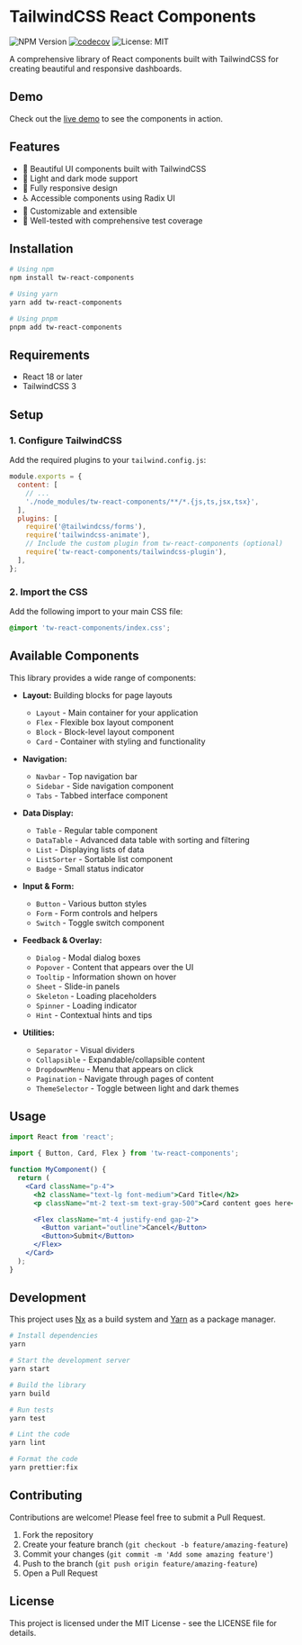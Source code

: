 # TailwindCSS React Components

![NPM Version](https://img.shields.io/npm/v/tw-react-components)
[![codecov](https://codecov.io/gh/bacali95/tw-react-components/branch/main/graph/badge.svg?token=Z5ER12459R)](https://codecov.io/gh/bacali95/tw-react-components)
![License: MIT](https://img.shields.io/badge/License-MIT-yellow.svg)

A comprehensive library of React components built with TailwindCSS for creating beautiful and responsive dashboards.

## Demo

Check out the [live demo](https://bacali95.github.io/tw-react-components) to see the components in action.

## Features

- 🎨 Beautiful UI components built with TailwindCSS
- 🌙 Light and dark mode support
- 📱 Fully responsive design
- ♿ Accessible components using Radix UI
- 🧩 Customizable and extensible
- 🧪 Well-tested with comprehensive test coverage

## Installation

```bash
# Using npm
npm install tw-react-components

# Using yarn
yarn add tw-react-components

# Using pnpm
pnpm add tw-react-components
```

## Requirements

- React 18 or later
- TailwindCSS 3

## Setup

### 1. Configure TailwindCSS

Add the required plugins to your `tailwind.config.js`:

```js
module.exports = {
  content: [
    // ...
    './node_modules/tw-react-components/**/*.{js,ts,jsx,tsx}',
  ],
  plugins: [
    require('@tailwindcss/forms'),
    require('tailwindcss-animate'),
    // Include the custom plugin from tw-react-components (optional)
    require('tw-react-components/tailwindcss-plugin'),
  ],
};
```

### 2. Import the CSS

Add the following import to your main CSS file:

```css
@import 'tw-react-components/index.css';
```

## Available Components

This library provides a wide range of components:

- **Layout:** Building blocks for page layouts
  - `Layout` - Main container for your application
  - `Flex` - Flexible box layout component
  - `Block` - Block-level layout component
  - `Card` - Container with styling and functionality

- **Navigation:**
  - `Navbar` - Top navigation bar
  - `Sidebar` - Side navigation component
  - `Tabs` - Tabbed interface component

- **Data Display:**
  - `Table` - Regular table component
  - `DataTable` - Advanced data table with sorting and filtering
  - `List` - Displaying lists of data
  - `ListSorter` - Sortable list component
  - `Badge` - Small status indicator

- **Input & Form:**
  - `Button` - Various button styles
  - `Form` - Form controls and helpers
  - `Switch` - Toggle switch component

- **Feedback & Overlay:**
  - `Dialog` - Modal dialog boxes
  - `Popover` - Content that appears over the UI
  - `Tooltip` - Information shown on hover
  - `Sheet` - Slide-in panels
  - `Skeleton` - Loading placeholders
  - `Spinner` - Loading indicator
  - `Hint` - Contextual hints and tips

- **Utilities:**
  - `Separator` - Visual dividers
  - `Collapsible` - Expandable/collapsible content
  - `DropdownMenu` - Menu that appears on click
  - `Pagination` - Navigate through pages of content
  - `ThemeSelector` - Toggle between light and dark themes

## Usage

```jsx
import React from 'react';

import { Button, Card, Flex } from 'tw-react-components';

function MyComponent() {
  return (
    <Card className="p-4">
      <h2 className="text-lg font-medium">Card Title</h2>
      <p className="mt-2 text-sm text-gray-500">Card content goes here</p>

      <Flex className="mt-4 justify-end gap-2">
        <Button variant="outline">Cancel</Button>
        <Button>Submit</Button>
      </Flex>
    </Card>
  );
}
```

## Development

This project uses [Nx](https://nx.dev) as a build system and [Yarn](https://yarnpkg.com/) as a package manager.

```bash
# Install dependencies
yarn

# Start the development server
yarn start

# Build the library
yarn build

# Run tests
yarn test

# Lint the code
yarn lint

# Format the code
yarn prettier:fix
```

## Contributing

Contributions are welcome! Please feel free to submit a Pull Request.

1. Fork the repository
2. Create your feature branch (`git checkout -b feature/amazing-feature`)
3. Commit your changes (`git commit -m 'Add some amazing feature'`)
4. Push to the branch (`git push origin feature/amazing-feature`)
5. Open a Pull Request

## License

This project is licensed under the MIT License - see the LICENSE file for details.
